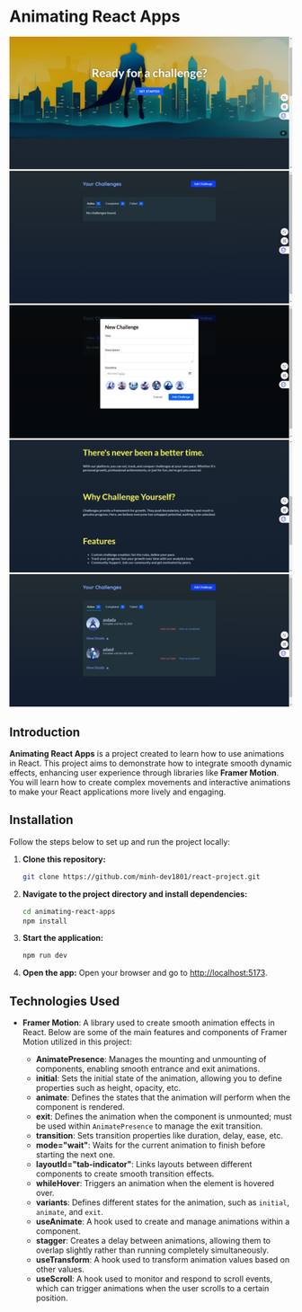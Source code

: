 # Animating React Apps

![Demo header](./public/1.png)
![Demo footer](./public/2.png)
![Demo footer](./public/3.png)
![Demo footer](./public/4.png)
![Demo footer](./public/5.png)

## Introduction

**Animating React Apps** is a project created to learn how to use animations in React. This project aims to demonstrate how to integrate smooth dynamic effects, enhancing user experience through libraries like **Framer Motion**. You will learn how to create complex movements and interactive animations to make your React applications more lively and engaging.

## Installation

Follow the steps below to set up and run the project locally:

1. **Clone this repository:**
    ```bash
    git clone https://github.com/minh-dev1801/react-project.git
    ```
2. **Navigate to the project directory and install dependencies:**
    ```bash
    cd animating-react-apps
    npm install
    ```
3. **Start the application:**
    ```bash
    npm run dev
    ```
4. **Open the app:**
    Open your browser and go to [http://localhost:5173](http://localhost:5173).

## Technologies Used

- **Framer Motion**: A library used to create smooth animation effects in React. Below are some of the main features and components of Framer Motion utilized in this project:
  
  - **AnimatePresence**: Manages the mounting and unmounting of components, enabling smooth entrance and exit animations.
  - **initial**: Sets the initial state of the animation, allowing you to define properties such as height, opacity, etc.
  - **animate**: Defines the states that the animation will perform when the component is rendered.
  - **exit**: Defines the animation when the component is unmounted; must be used within `AnimatePresence` to manage the exit transition.
  - **transition**: Sets transition properties like duration, delay, ease, etc.
  - **mode="wait"**: Waits for the current animation to finish before starting the next one.
  - **layoutId="tab-indicator"**: Links layouts between different components to create smooth transition effects.
  - **whileHover**: Triggers an animation when the element is hovered over.
  - **variants**: Defines different states for the animation, such as `initial`, `animate`, and `exit`.
  - **useAnimate**: A hook used to create and manage animations within a component.
  - **stagger**: Creates a delay between animations, allowing them to overlap slightly rather than running completely simultaneously.
  - **useTransform**: A hook used to transform animation values based on other values.
  - **useScroll**: A hook used to monitor and respond to scroll events, which can trigger animations when the user scrolls to a certain position.
